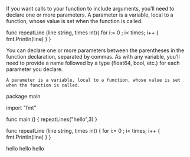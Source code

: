 If you want calls to your function to include arguments, you’ll need to declare one or more parameters. A parameter is a variable, local to a function, whose value is set when the function is called.

func repeatLine (line string, times int){
	for i:= 0 ; i< times; i++ {
		fmt.Println(line)
}
}

You can declare one or more parameters between the parentheses in the function declaration, separated by commas. As with any variable, you’ll need to provide a name followed by a type (float64, bool, etc.) for each parameter you declare.

    A parameter is a variable, local to a function, whose value is set when the function is called.

package main

import "fmt"

func main () {
	repeatLines("hello",3)
}

func repeatLine (line string, times int) {
        for i:= 0 ; i< times; i++ {
                fmt.Println(line)
}
}

hello
hello
hello

